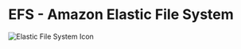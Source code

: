 # EFS - Amazon **Elastic File System**

<img src='../images/services/Arch_Amazon-EFS_32' alt="Elastic File System Icon" title="Elastic File System Icon">